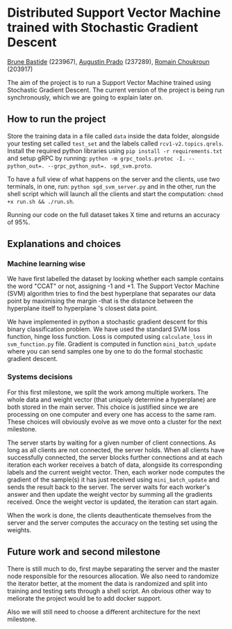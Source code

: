 # Distributed Support Vector Machine trained with Stochastic Gradient Descent
[Brune Bastide](mailto:brune.bastide@epfl.ch) (223967), [Augustin Prado](mailto:augustin.prado@epfl.ch) (237289), [Romain Choukroun](mailto:romain.choukroun@epfl.ch) (203917)

The aim of the project is to run a Support Vector Machine trained using Stochastic Gradient Descent. The current version of the project is being run synchronously, which we are going to explain later on.

## How to run the project

Store the training data in a file called `data` inside the data folder, alongside your testing set called `test_set` and the labels called `rcv1-v2.topics.qrels`. Install the required python libraries using `pip install -r requirements.txt` and setup gRPC by running: `python -m grpc_tools.protoc -I. --python_out=. --grpc_python_out=. sgd_svm.proto`.

To have a full view of what happens on the server and the clients, use two terminals, in one, run: `python sgd_svm_server.py` and in the other, run the shell script which will launch all the clients and start the computation: `chmod +x run.sh && ./run.sh`.

Running our code on the full dataset takes X time and returns an accuracy of 95%.

## Explanations and choices
### Machine learning wise
We have first labelled the dataset by looking whether each sample contains the word "CCAT" or not, assigning -1 and +1. The Support Vector Machine (SVM) algorithm tries to find the best hyperplane that separates our data point by maximising the margin -that is the distance between the hyperplane itself to hyperplane 's closest data point.

We have implemented in python a stochastic gradient descent for this binary classification problem. We have used the standard SVM loss function, hinge loss function. Loss is computed using `calculate_loss` in `svm_function.py` file. Gradient is computed in function `mini_batch_update` where you can send samples one by one to do the formal stochastic gradient descent.

### Systems decisions
For this first milestone, we split the work among multiple workers. The whole data and weight vector (that uniquely determine a hyperplane) are both stored in the main server. This choice is justified since we are processing on one computer and every one has access to the same ram. These choices will obviously evolve as we move onto a cluster for the next milestone. 

The server starts by waiting for a given number of client connections. As long as all clients are not connected, the server holds. When all clients have successfully connected, the server blocks further connections and at each iteration each worker receives a batch of data, alongside its corresponding labels and the current weight vector. Then, each worker node computes the gradient of the sample(s) it has just received using `mini_batch_update`  and sends the result back to the server. The server waits for each worker's answer and then update the weight vector by summing all the gradients received. Once the weight vector is updated, the iteration can start again.

When the work is done, the clients deauthenticate themselves from the server and the server computes the accuracy on the testing set using the weights.

## Future work and second milestone
There is still much to do, first maybe separating the server and the master node responsible for the resources allocation. We also need to randomize the iterator better, at the moment the data is randomized and split into training and testing sets through a shell script. An obvious other way to meliorate the project would be to add docker support.

Also we will still need to choose a different architecture for the next milestone.
